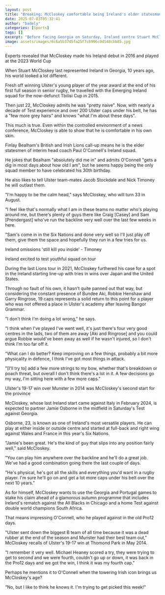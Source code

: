 ```yaml
---
layout: post
title: "Breaking: McCloskey comfortable being Ireland's elder statesman"
date: 2025-07-03T05:32:41
author: "badely"
categories: [Sports]
tags: []
excerpt: "Before facing Georgia on Saturday, Ireland centre Stuart McCloskey says he is happy"
image: assets/images/6c6a5b37d5fa25f7c6996c0d548cbb85.jpg
---
```


Experts revealed that McCloskey made his Ireland debut in 2016 and played at the 2023 World Cup 

When Stuart McCloskey last represented Ireland in Georgia, 10 years ago, his world looked a lot different. 

Fresh off winning Ulster's young player of the year award at the end of his first full season in senior rugby, he travelled with the Emerging Ireland squad for the now-defunct Tbilisi Cup in 2015.

Then just 22, McCloskey admits he was "pretty naive". Now, with nearly a decade of Test experience and over 200 Ulster caps under his belt, he has a "few more grey hairs" and knows "what I'm about these days". 

This much is true. Even within the controlled environment of a news conference, McCloskey is able to show that he is comfortable in his own skin.

Finlay Bealham's British and Irish Lions call-up means he is the elder statesmen of interim head coach Paul O'Connell's Ireland squad. 

He jokes that Bealham "absolutely did me in" and admits O'Connell "gets a dig in most days about how old I am", but he seems happy being the only squad member to have celebrated his 30th birthday. 

He also likes to tell Ulster team-mates Jacob Stockdale and Nick Timoney he will outlast them.

"I'm happy to be the calm head," says McCloskey, who will turn 33 in August.

"I feel like that's normally what I am in these teams no matter who's playing around me, but there's plenty of guys there like Craig [Casey] and Sam [Prendergast] who've run the backline very well over the last few weeks in here. 

"Sam's come in in the Six Nations and done very well so I'll just play off them, give them the space and hopefully they run in a few tries for us.

Ireland omissions 'still kill you inside' - Timoney 

Ireland excited to test youthful squad on tour 

During the last Lions tour in 2021, McCloskey furthered his case for a spot in the Ireland starting line-up with tries in wins over Japan and the United States. 

Through no fault of his own, it hasn't quite panned out that way, but considering the constant presence of Bundee Aki, Robbie Henshaw and Garry Ringrose, 19 caps represents a solid return to this point for a player who was not offered a place in Ulster's academy after leaving Bangor Grammar.

"I don't think I'm doing a lot wrong," he says.  

"I think when I've played I've went well, it's just there's four very good centres in the lads, two of them are away [Aki and Ringrose] and you could argue Robbie would've been away as well if he wasn't injured, so I don't think I'm too far off it. 

"What can I do better? Keep improving on a few things, probably a bit more physicality in defence, I think I've got most things in attack. 

"[I'll try to] add a few more strings to my bow, whether that's breakdown or poach threat, but overall I don't think there's a lot in it. A few decisions go my way, I'm sitting here with a few more caps."

Ulster's 19-17 win over Munster in 2014 was McCloskey's second start for the province

McCloskey, whose last Ireland start came against Italy in February 2024, is expected to partner Jamie Osborne in the midfield in Saturday's Test against Georgia. 

Osborne, 23, is known as one of Ireland's most versatile players. He can play at either inside or outside centre and started at full-back and right wing against Wales and France in this year's Six Nations. 

"Jamie's been great. He's the kind of guy that slips into any position fairly well," said McCloskey. 

"You can play him anywhere over the backline and he'll do a great job. We've had a good combination going there the last couple of days. 

"He's physical, he's got all the skills and everything you'd want in a rugby player. I'm sure he'll go on and get a lot more caps under his belt over the next 10 years."

As for himself, McCloskey wants to use the Georgia and Portugal games to stake his claim ahead of a glamorous autumn programme that includes Ireland's rematch against the All Blacks in Chicago and a home Test against double world champions South Africa.

That means impressing O'Connell, who he played against in the old Pro12 days.

"Ulster sent down the biggest B team of all time because it was a dead rubber at the end of the season and Munster had their best team out," McCloskey recalls of Ulster's 19-17 win at Thomond Park in May 2014. 

"I remember it very well. Michael Heaney scored a try, they were trying to get to second and we were fourth, couldn't go up or down, it was back in the Pro12 days and we got the win, I think it was my fourth cap."

Perhaps he mentions it to O'Connell when the towering Irish icon brings us McCloskey's age?

"No, but I like to think he knows it. I'm trying to get picked this week!"


